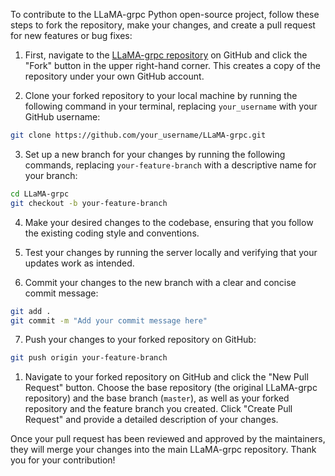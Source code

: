 To contribute to the LLaMA-grpc Python open-source project, follow these steps to fork the repository, make your changes, and create a pull request for new features or bug fixes:

1.  First, navigate to the [LLaMA-grpc repository](https://github.com/user/LLaMA-grpc) on GitHub and click the "Fork" button in the upper right-hand corner. This creates a copy of the repository under your own GitHub account.
    
2.  Clone your forked repository to your local machine by running the following command in your terminal, replacing `your_username` with your GitHub username:

```bash
git clone https://github.com/your_username/LLaMA-grpc.git
``` 

3.  Set up a new branch for your changes by running the following commands, replacing `your-feature-branch` with a descriptive name for your branch:

```bash
cd LLaMA-grpc
git checkout -b your-feature-branch
``` 

4.  Make your desired changes to the codebase, ensuring that you follow the existing coding style and conventions.
    
5.  Test your changes by running the server locally and verifying that your updates work as intended.
    
6.  Commit your changes to the new branch with a clear and concise commit message:

```bash
git add .
git commit -m "Add your commit message here"
``` 

7.  Push your changes to your forked repository on GitHub:

```bash
git push origin your-feature-branch
``` 

1.  Navigate to your forked repository on GitHub and click the "New Pull Request" button. Choose the base repository (the original LLaMA-grpc repository) and the base branch (`master`), as well as your forked repository and the feature branch you created. Click "Create Pull Request" and provide a detailed description of your changes.

Once your pull request has been reviewed and approved by the maintainers, they will merge your changes into the main LLaMA-grpc repository. Thank you for your contribution!